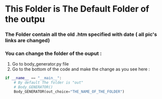 # This Folder is The Default Folder of the outpu
### The Folder contain all the old .htm specified with date ( all pic's links are changed)
### You can change the folder of the ouput :
1. Go to body_generator.py file 
2. Go to the bottom of the code and make the change as you see here : 
```python 
if __name__ == "__main__":
    # By default The folder is "out"
    # Body_GENERATOR()
    Body_GENERATOR(out_choice="THE_NAME_OF_THE_FOLDER")
```